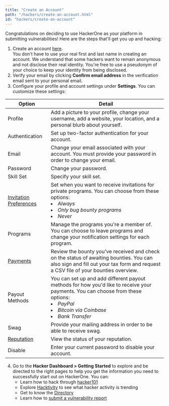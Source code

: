 ```yaml
---
title: "Create an Account"
path: "/hackers/create-an-account.html"
id: "hackers/create-an-account"
---
```


Congratulations on deciding to use HackerOne as your platform in submitting vulnerabilities! Here are the steps that'll get you up and hacking:

1. Create an account [here](https://hackerone.com/users/sign_up). <br>You don't have to use your real first and last name in creating an account. We understand that some hackers want to remain anonymous and not disclose their real identity. You're free to use a pseudonym of your choice to keep your identity from being disclosed.
2. Verify your email by clicking **Confirm email address** in the verification email sent to your personal email.  
3. Configure your profile and account settings under **Settings**. You can customize these settings:

Option | Detail
------ | -------
Profile | Add a picture to your profile, change your username, add a website, your location, and a personal blurb about yourself.
Authentication | Set up two-factor authentication for your account.
Email | Change your email associated with your account. You must provide your password in order to change your email.
Password | Change your password.
Skill Set | Specify your skill set.
[Invitation Preferences](/hackers/invitations.html) | Set when you want to receive invitations for private programs. You can choose from these options:<li>*Always*</li><li>*Only bug bounty programs*</li><li>*Never*</li>
Programs | Manage the programs you're a member of. You can choose to leave programs and change your notification settings for each program.
[Payments](/hackers/payments.html) | Review the bounty you've received and check on the status of awaiting bounties. You can also sign and fill out your tax form and request a CSV file of your bounties overview.
Payout Methods | You can set up and add different payout methods for how you'd like to receive your payments. You can choose from these options: <li>*PayPal*</li><li>*Bitcoin via Coinbase*</li><li>*Bank Transfer*</li>
Swag | Provide your mailing address in order to be able to receive swag.
[Reputation](/hackers/reputation.html) | View the status of your reputation.
Disable | Enter your current password to disable your account.

4. Go to the **Hacker Dashboard > Getting Started** to explore and be directed to the right pages to help you get the information you need to successfully start out on HackerOne. You can:
   * Learn how to hack through [hacker101](hacker101.html)
   * Explore [Hacktivity](hacktivity.html) to see what hacker activity is trending
   * Get to know the [Directory](directory.html)
   * Learn how to [submit a vulnerability report](submitting-reports.html)
